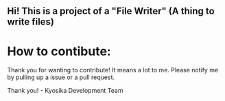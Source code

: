 ## Hi! This is a project of a "File Writer" (A thing to write files)
# How to contibute:
Thank you for wanting to contribute! It means a lot to me.
Please notify me by pulling up a issue or a pull request.

Thank you! - Kyosika Development Team
